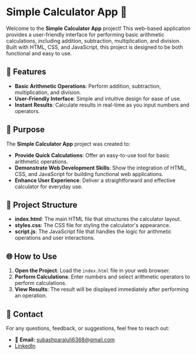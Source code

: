 # Simple Calculator App 🧮

Welcome to the **Simple Calculator App** project! This web-based application provides a user-friendly interface for performing basic arithmetic calculations, including addition, subtraction, multiplication, and division. Built with HTML, CSS, and JavaScript, this project is designed to be both functional and easy to use.

## 📐 Features

- **Basic Arithmetic Operations**: Perform addition, subtraction, multiplication, and division.
- **User-Friendly Interface**: Simple and intuitive design for ease of use.
- **Instant Results**: Calculate results in real-time as you input numbers and operators.

## 🎯 Purpose

The **Simple Calculator App** project was created to:
- **Provide Quick Calculations**: Offer an easy-to-use tool for basic arithmetic operations.
- **Demonstrate Web Development Skills**: Show the integration of HTML, CSS, and JavaScript for building functional web applications.
- **Enhance User Experience**: Deliver a straightforward and effective calculator for everyday use.

## 📂 Project Structure

- **index.html**: The main HTML file that structures the calculator layout.
- **styles.css**: The CSS file for styling the calculator's appearance.
- **script.js**: The JavaScript file that handles the logic for arithmetic operations and user interactions.

## 🌐 How to Use

1. **Open the Project**: Load the `index.html` file in your web browser.
2. **Perform Calculations**: Enter numbers and select arithmetic operators to perform calculations.
3. **View Results**: The result will be displayed immediately after performing an operation.

## 📧 Contact

For any questions, feedback, or suggestions, feel free to reach out:

- 📧 **Email:** [subashparajuli6368@gmail.com](mailto:subashparajuli6368@gmail.com)
- [LinkedIn](https://www.linkedin.com/in/subash-parajuli-379b6b320)
